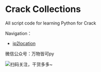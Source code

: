 # Crack Collections
All script code for learning Python for Crack

Navigation：  

- [ip2location](https://github.com/XiangtingLee/Python-script/tree/main/spiders/Crack/ip2location)
   
微信公众号：万物皆可py  

![扫码关注，干货多多~](https://mmbiz.qpic.cn/mmbiz_jpg/EUODptNZOeAVlqzPOj0XRia477GXfcls5aJ0813zOnVibSlp35nWnjSrfTk6ibaka32HI3joZ5tgzWPUDA9Ffib25w/)
